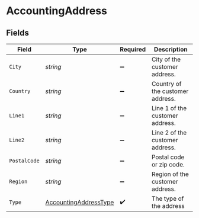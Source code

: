 # AccountingAddress


## Fields

| Field                                                                 | Type                                                                  | Required                                                              | Description                                                           |
| --------------------------------------------------------------------- | --------------------------------------------------------------------- | --------------------------------------------------------------------- | --------------------------------------------------------------------- |
| `City`                                                                | *string*                                                              | :heavy_minus_sign:                                                    | City of the customer address.                                         |
| `Country`                                                             | *string*                                                              | :heavy_minus_sign:                                                    | Country of the customer address.                                      |
| `Line1`                                                               | *string*                                                              | :heavy_minus_sign:                                                    | Line 1 of the customer address.                                       |
| `Line2`                                                               | *string*                                                              | :heavy_minus_sign:                                                    | Line 2 of the customer address.                                       |
| `PostalCode`                                                          | *string*                                                              | :heavy_minus_sign:                                                    | Postal code or zip code.                                              |
| `Region`                                                              | *string*                                                              | :heavy_minus_sign:                                                    | Region of the customer address.                                       |
| `Type`                                                                | [AccountingAddressType](../../models/shared/AccountingAddressType.md) | :heavy_check_mark:                                                    | The type of the address                                               |